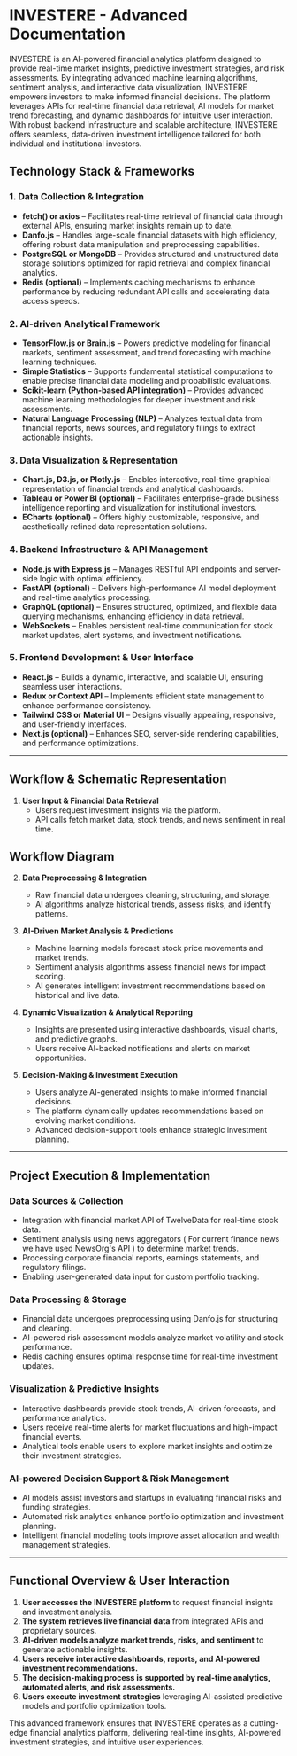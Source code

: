 # INVESTERE - Advanced Documentation

INVESTERE is an AI-powered financial analytics platform designed to provide real-time market insights, predictive investment strategies, and risk assessments. By integrating advanced machine learning algorithms, sentiment analysis, and interactive data visualization, INVESTERE empowers investors to make informed financial decisions. The platform leverages APIs for real-time financial data retrieval, AI models for market trend forecasting, and dynamic dashboards for intuitive user interaction. With robust backend infrastructure and scalable architecture, INVESTERE offers seamless, data-driven investment intelligence tailored for both individual and institutional investors.

## Technology Stack & Frameworks

### 1. Data Collection & Integration
- **fetch() or axios** – Facilitates real-time retrieval of financial data through external APIs, ensuring market insights remain up to date.
- **Danfo.js** – Handles large-scale financial datasets with high efficiency, offering robust data manipulation and preprocessing capabilities.
- **PostgreSQL or MongoDB** – Provides structured and unstructured data storage solutions optimized for rapid retrieval and complex financial analytics.
- **Redis (optional)** – Implements caching mechanisms to enhance performance by reducing redundant API calls and accelerating data access speeds.

### 2. AI-driven Analytical Framework
- **TensorFlow.js or Brain.js** – Powers predictive modeling for financial markets, sentiment assessment, and trend forecasting with machine learning techniques.
- **Simple Statistics** – Supports fundamental statistical computations to enable precise financial data modeling and probabilistic evaluations.
- **Scikit-learn (Python-based API integration)** – Provides advanced machine learning methodologies for deeper investment and risk assessments.
- **Natural Language Processing (NLP)** – Analyzes textual data from financial reports, news sources, and regulatory filings to extract actionable insights.

### 3. Data Visualization & Representation
- **Chart.js, D3.js, or Plotly.js** – Enables interactive, real-time graphical representation of financial trends and analytical dashboards.
- **Tableau or Power BI (optional)** – Facilitates enterprise-grade business intelligence reporting and visualization for institutional investors.
- **ECharts (optional)** – Offers highly customizable, responsive, and aesthetically refined data representation solutions.

### 4. Backend Infrastructure & API Management
- **Node.js with Express.js** – Manages RESTful API endpoints and server-side logic with optimal efficiency.
- **FastAPI (optional)** – Delivers high-performance AI model deployment and real-time analytics processing.
- **GraphQL (optional)** – Ensures structured, optimized, and flexible data querying mechanisms, enhancing efficiency in data retrieval.
- **WebSockets** – Enables persistent real-time communication for stock market updates, alert systems, and investment notifications.

### 5. Frontend Development & User Interface
- **React.js** – Builds a dynamic, interactive, and scalable UI, ensuring seamless user interactions.
- **Redux or Context API** – Implements efficient state management to enhance performance consistency.
- **Tailwind CSS or Material UI** – Designs visually appealing, responsive, and user-friendly interfaces.
- **Next.js (optional)** – Enhances SEO, server-side rendering capabilities, and performance optimizations.

---

## Workflow & Schematic Representation

1. **User Input & Financial Data Retrieval**
   - Users request investment insights via the platform.
   - API calls fetch market data, stock trends, and news sentiment in real time.

## Workflow Diagram

2. **Data Preprocessing & Integration**
   - Raw financial data undergoes cleaning, structuring, and storage.
   - AI algorithms analyze historical trends, assess risks, and identify patterns.
   
3. **AI-Driven Market Analysis & Predictions**
   - Machine learning models forecast stock price movements and market trends.
   - Sentiment analysis algorithms assess financial news for impact scoring.
   - AI generates intelligent investment recommendations based on historical and live data.
   
4. **Dynamic Visualization & Analytical Reporting**
   - Insights are presented using interactive dashboards, visual charts, and predictive graphs.
   - Users receive AI-backed notifications and alerts on market opportunities.
   
5. **Decision-Making & Investment Execution**
   - Users analyze AI-generated insights to make informed financial decisions.
   - The platform dynamically updates recommendations based on evolving market conditions.
   - Advanced decision-support tools enhance strategic investment planning.

---

## Project Execution & Implementation

### Data Sources & Collection
- Integration with financial market API of TwelveData for real-time stock data.
- Sentiment analysis using news aggregators ( For current finance news we have used NewsOrg's API ) to determine market trends.
- Processing corporate financial reports, earnings statements, and regulatory filings.
- Enabling user-generated data input for custom portfolio tracking.

### Data Processing & Storage
- Financial data undergoes preprocessing using Danfo.js for structuring and cleaning.
- AI-powered risk assessment models analyze market volatility and stock performance.
- Redis caching ensures optimal response time for real-time investment updates.

### Visualization & Predictive Insights
- Interactive dashboards provide stock trends, AI-driven forecasts, and performance analytics.
- Users receive real-time alerts for market fluctuations and high-impact financial events.
- Analytical tools enable users to explore market insights and optimize their investment strategies.

### AI-powered Decision Support & Risk Management
- AI models assist investors and startups in evaluating financial risks and funding strategies.
- Automated risk analytics enhance portfolio optimization and investment planning.
- Intelligent financial modeling tools improve asset allocation and wealth management strategies.

---

## Functional Overview & User Interaction

1. **User accesses the INVESTERE platform** to request financial insights and investment analysis.
2. **The system retrieves live financial data** from integrated APIs and proprietary sources.
3. **AI-driven models analyze market trends, risks, and sentiment** to generate actionable insights.
4. **Users receive interactive dashboards, reports, and AI-powered investment recommendations.**
5. **The decision-making process is supported by real-time analytics, automated alerts, and risk assessments.**
6. **Users execute investment strategies** leveraging AI-assisted predictive models and portfolio optimization tools.

This advanced framework ensures that INVESTERE operates as a cutting-edge financial analytics platform, delivering real-time insights, AI-powered investment strategies, and intuitive user experiences.

